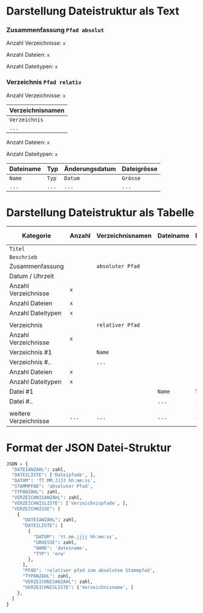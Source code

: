# Darstellung Dateistruktur als Text

### Zusammenfassung `Pfad absolut`

Anzahl Verzeichnisse: `x`

Anzahl Dateien: `x`

Anzahl Dateitypen: `x`

### Verzeichnis `Pfad relativ`

Anzahl Verzeichnisse: `x`

| Verzeichnisnamen |
| --- |
| `Verzeichnis` |
| `...` |

Anzahl Dateien: `x`

Anzahl Dateitypen: `x`

| Dateiname | Typ | Änderungsdatum | Dateigrösse |
| --- | --- | --- | --- |
| `Name` | `Typ` | `Datum` | `Grösse` |
| `...` | `...` | `...` | `...` |

# Darstellung Dateistruktur als Tabelle

| Kategorie | Anzahl | Verzeichnisnamen | Dateiname | Dateityp | Datum/Uhrzeit | Grösse (bytes) |
| --- | --- | --- | --- | --- | --- | --- |
| `Titel` | | | | | | |
| `Beschrieb` | | | | | | |
| Zusammenfassung | | `absoluter Pfad` | | | | |
| Datum / Uhrzeit | | | | | `Datum` | |
| Anzahl Verzeichnisse | `x` | | | | | |
| Anzahl Dateien | `x` | | | | | |
| Anzahl Dateitypen | `x` | | | | | |
| | | | | | | |
| Verzeichnis | | `relativer Pfad` | | | | |
| Anzahl Verzeichnisse | `x` | | | | | |
| Verzeichnis #1 | | `Name` | | | | |
| Verzeichnis #.. | | `...` | | | | |
| Anzahl Dateien | `x` | | | | | |
| Anzahl Dateitypen | `x` | | | | | |
| Datei #1 | | | `Name` | `Typ` | `Datum` | `x` |
| Datei #.. | | | `...` | `...` | `...` | `...` |
| | | | | | | |
| weitere Verzeichnisse | `...` | `...` | `...` | `...` | `...` | `...` |

# Format der JSON Datei-Struktur

```python
JSON = {
  "DATEIANZAHL": zahl,
  "DATEILISTE": ['Dateipfade', ],
  "DATUM": 'TT.MM.JJJJ hh:mm:ss',
  "STAMMPFAD": 'absoluter Pfad',
  "TYPANZAHL": zahl,
  "VERZEICHNISANZAHL": zahl,
  "VERZEICHNISLISTE": ['Verzeichnispfade', ],
  "VERZEICHNISSE": [
    {
      "DATEIANZAHL": zahl,
      "DATEILISTE": [
        {
          "DATUM": 'tt.mm.jjjj hh:mm:ss',
          "GROESSE": zahl,
          "NAME": 'dateiname',
          "TYP": 'erw'
        },
      ],
      "PFAD": 'relativer pfad zum absolutem Stammpfad',
      "TYPANZAHL": zahl,
      "VERZEICHNISANZAHL": zahl,
      "VERZEICHNISLISTE": ['Verzeichnisname', ]
    },
  ]
}
```

